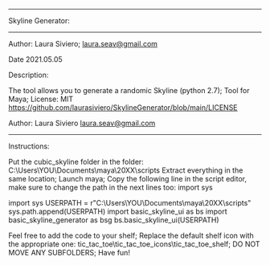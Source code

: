 *************************************************************************
Skyline Generator:
*************************************************************************
Author: Laura Siviero; laura.seav@gmail.com

Date 2021.05.05

Description:

The tool allows you to generate a randomic Skyline (python 2.7);
Tool for Maya;
License: MIT https://github.com/laurasiviero/SkylineGenerator/blob/main/LICENSE

Author: Laura Siviero laura.seav@gmail.com
*****************************************************************************
Instructions:

Put the cubic_skyline folder in the folder: C:\Users\YOU\Documents\maya\20XX\scripts
Extract everything in the same location;
Launch maya;
Copy the following line in the script editor, make sure to change the path in the next lines too:
import sys

import sys
USERPATH = r"C:\Users\YOU\Documents\maya\20XX\scripts" 
sys.path.append(USERPATH)
import basic_skyline_ui as bs
import basic_skyline_generator as bsg
bs.basic_skyline_ui(USERPATH)

Feel free to add the code to your shelf;
Replace the default shelf icon with the appropriate one: tic_tac_toe\tic_tac_toe_icons\tic_tac_toe_shelf;
DO NOT MOVE ANY SUBFOLDERS;
Have fun!
